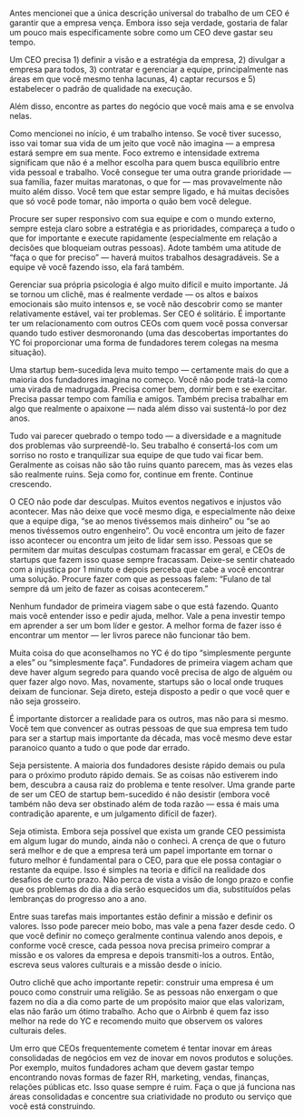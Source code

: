 Antes mencionei que a única descrição universal do trabalho de um CEO é garantir que a empresa vença. Embora isso seja verdade, gostaria de falar um pouco mais especificamente sobre como um CEO deve gastar seu tempo.

Um CEO precisa 1) definir a visão e a estratégia da empresa, 2) divulgar a empresa para todos, 3) contratar e gerenciar a equipe, principalmente nas áreas em que você mesmo tenha lacunas, 4) captar recursos e 5) estabelecer o padrão de qualidade na execução.

Além disso, encontre as partes do negócio que você mais ama e se envolva nelas.

Como mencionei no início, é um trabalho intenso. Se você tiver sucesso, isso vai tomar sua vida de um jeito que você não imagina — a empresa estará sempre em sua mente. Foco extremo e intensidade extrema significam que não é a melhor escolha para quem busca equilíbrio entre vida pessoal e trabalho. Você consegue ter uma outra grande prioridade — sua família, fazer muitas maratonas, o que for — mas provavelmente não muito além disso. Você tem que estar sempre ligado, e há muitas decisões que só você pode tomar, não importa o quão bem você delegue.

Procure ser super responsivo com sua equipe e com o mundo externo, sempre esteja claro sobre a estratégia e as prioridades, compareça a tudo o que for importante e execute rapidamente (especialmente em relação a decisões que bloqueiam outras pessoas). Adote também uma atitude de “faça o que for preciso” — haverá muitos trabalhos desagradáveis. Se a equipe vê você fazendo isso, ela fará também.

Gerenciar sua própria psicologia é algo muito difícil e muito importante. Já se tornou um clichê, mas é realmente verdade — os altos e baixos emocionais são muito intensos e, se você não descobrir como se manter relativamente estável, vai ter problemas. Ser CEO é solitário. É importante ter um relacionamento com outros CEOs com quem você possa conversar quando tudo estiver desmoronando (uma das descobertas importantes do YC foi proporcionar uma forma de fundadores terem colegas na mesma situação).

Uma startup bem-sucedida leva muito tempo — certamente mais do que a maioria dos fundadores imagina no começo. Você não pode tratá-la como uma virada de madrugada. Precisa comer bem, dormir bem e se exercitar. Precisa passar tempo com família e amigos. Também precisa trabalhar em algo que realmente o apaixone — nada além disso vai sustentá-lo por dez anos.

Tudo vai parecer quebrado o tempo todo — a diversidade e a magnitude dos problemas vão surpreendê-lo. Seu trabalho é consertá-los com um sorriso no rosto e tranquilizar sua equipe de que tudo vai ficar bem. Geralmente as coisas não são tão ruins quanto parecem, mas às vezes elas são realmente ruins. Seja como for, continue em frente. Continue crescendo.

O CEO não pode dar desculpas. Muitos eventos negativos e injustos vão acontecer. Mas não deixe que você mesmo diga, e especialmente não deixe que a equipe diga, “se ao menos tivéssemos mais dinheiro” ou “se ao menos tivéssemos outro engenheiro”. Ou você encontra um jeito de fazer isso acontecer ou encontra um jeito de lidar sem isso. Pessoas que se permitem dar muitas desculpas costumam fracassar em geral, e CEOs de startups que fazem isso quase sempre fracassam. Deixe-se sentir chateado com a injustiça por 1 minuto e depois perceba que cabe a você encontrar uma solução. Procure fazer com que as pessoas falem: “Fulano de tal sempre dá um jeito de fazer as coisas acontecerem.”

Nenhum fundador de primeira viagem sabe o que está fazendo. Quanto mais você entender isso e pedir ajuda, melhor. Vale a pena investir tempo em aprender a ser um bom líder e gestor. A melhor forma de fazer isso é encontrar um mentor — ler livros parece não funcionar tão bem.

Muita coisa do que aconselhamos no YC é do tipo “simplesmente pergunte a eles” ou “simplesmente faça”. Fundadores de primeira viagem acham que deve haver algum segredo para quando você precisa de algo de alguém ou quer fazer algo novo. Mas, novamente, startups são o local onde truques deixam de funcionar. Seja direto, esteja disposto a pedir o que você quer e não seja grosseiro.

É importante distorcer a realidade para os outros, mas não para si mesmo. Você tem que convencer as outras pessoas de que sua empresa tem tudo para ser a startup mais importante da década, mas você mesmo deve estar paranoico quanto a tudo o que pode dar errado.

Seja persistente. A maioria dos fundadores desiste rápido demais ou pula para o próximo produto rápido demais. Se as coisas não estiverem indo bem, descubra a causa raiz do problema e tente resolver. Uma grande parte de ser um CEO de startup bem-sucedido é não desistir (embora você também não deva ser obstinado além de toda razão — essa é mais uma contradição aparente, e um julgamento difícil de fazer).

Seja otimista. Embora seja possível que exista um grande CEO pessimista em algum lugar do mundo, ainda não o conheci. A crença de que o futuro será melhor e de que a empresa terá um papel importante em tornar o futuro melhor é fundamental para o CEO, para que ele possa contagiar o restante da equipe. Isso é simples na teoria e difícil na realidade dos desafios de curto prazo. Não perca de vista a visão de longo prazo e confie que os problemas do dia a dia serão esquecidos um dia, substituídos pelas lembranças do progresso ano a ano.

Entre suas tarefas mais importantes estão definir a missão e definir os valores. Isso pode parecer meio bobo, mas vale a pena fazer desde cedo. O que você definir no começo geralmente continua valendo anos depois, e conforme você cresce, cada pessoa nova precisa primeiro comprar a missão e os valores da empresa e depois transmiti-los a outros. Então, escreva seus valores culturais e a missão desde o início.

Outro clichê que acho importante repetir: construir uma empresa é um pouco como construir uma religião. Se as pessoas não enxergam o que fazem no dia a dia como parte de um propósito maior que elas valorizam, elas não farão um ótimo trabalho. Acho que o Airbnb é quem faz isso melhor na rede do YC e recomendo muito que observem os valores culturais deles.

Um erro que CEOs frequentemente cometem é tentar inovar em áreas consolidadas de negócios em vez de inovar em novos produtos e soluções. Por exemplo, muitos fundadores acham que devem gastar tempo encontrando novas formas de fazer RH, marketing, vendas, finanças, relações públicas etc. Isso quase sempre é ruim. Faça o que já funciona nas áreas consolidadas e concentre sua criatividade no produto ou serviço que você está construindo.
